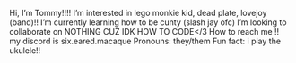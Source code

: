 Hi, I’m Tommy!!!!
 I’m interested in lego monkie kid, dead plate, lovejoy (band)!!
 I’m currently learning how to be cunty (slash jay ofc)
 I’m looking to collaborate on NOTHING CUZ IDK HOW TO CODE</3
 How to reach me !! my discord is six.eared.macaque
 Pronouns: they/them
 Fun fact: i play the ukulele!!
